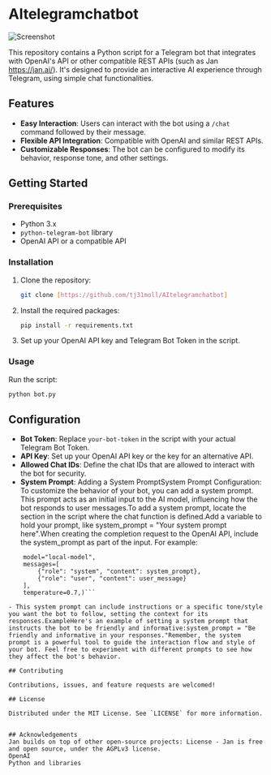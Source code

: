 # AItelegramchatbot

![Screenshot](https://github.com/tj31moll/AItelegramchatbot/assets/91799649/a6a7031e-014e-4a07-96b3-b460b4b1a9f5)

This repository contains a Python script for a Telegram bot that integrates with OpenAI's API or other compatible REST APIs (such as Jan https://jan.ai/). It's designed to provide an interactive AI experience through Telegram, using simple chat functionalities.

## Features

- **Easy Interaction**: Users can interact with the bot using a `/chat` command followed by their message.
- **Flexible API Integration**: Compatible with OpenAI and similar REST APIs.
- **Customizable Responses**: The bot can be configured to modify its behavior, response tone, and other settings.

## Getting Started

### Prerequisites

- Python 3.x
- `python-telegram-bot` library
- OpenAI API or a compatible API

### Installation

1. Clone the repository:
   ```bash
   git clone [https://github.com/tj31moll/AItelegramchatbot]
   ```

2. Install the required packages:
   ```bash
   pip install -r requirements.txt
   ```

3. Set up your OpenAI API key and Telegram Bot Token in the script.

### Usage

Run the script:
```bash
python bot.py
```

## Configuration

- **Bot Token**: Replace `your-bot-token` in the script with your actual Telegram Bot Token.
- **API Key**: Set up your OpenAI API key or the key for an alternative API.
- **Allowed Chat IDs**: Define the chat IDs that are allowed to interact with the bot for security.
- **System Prompt**: Adding a System PromptSystem Prompt Configuration: To customize the behavior of your bot, you can add a system prompt. This prompt acts as an initial input to the AI model, influencing how the bot responds to user messages.To add a system prompt, locate the section in the script where the chat function is defined.Add a variable to hold your prompt, like system_prompt = "Your system prompt here".When creating the completion request to the OpenAI API, include the system_prompt as part of the input. For example:
```completion = client.chat.completions.create(
    model="local-model",
    messages=[
        {"role": "system", "content": system_prompt},
        {"role": "user", "content": user_message}
    ],
    temperature=0.7,)```

- This system prompt can include instructions or a specific tone/style you want the bot to follow, setting the context for its responses.ExampleHere's an example of setting a system prompt that instructs the bot to be friendly and informative:system_prompt = "Be friendly and informative in your responses."Remember, the system prompt is a powerful tool to guide the interaction flow and style of your bot. Feel free to experiment with different prompts to see how they affect the bot's behavior.

## Contributing

Contributions, issues, and feature requests are welcomed!

## License

Distributed under the MIT License. See `LICENSE` for more information.


## Acknowledgements
Jan builds on top of other open-source projects: License - Jan is free and open source, under the AGPLv3 license.
OpenAI
Python and libraries
